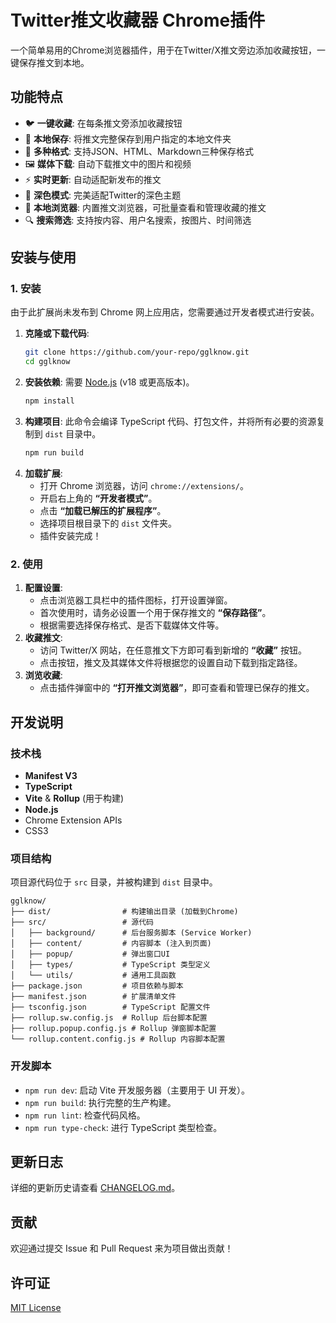 # Twitter推文收藏器 Chrome插件

一个简单易用的Chrome浏览器插件，用于在Twitter/X推文旁边添加收藏按钮，一键保存推文到本地。

## 功能特点

- 🐦 **一键收藏**: 在每条推文旁添加收藏按钮
- 📁 **本地保存**: 将推文完整保存到用户指定的本地文件夹
- 🎨 **多种格式**: 支持JSON、HTML、Markdown三种保存格式
- 🖼️ **媒体下载**: 自动下载推文中的图片和视频
- ⚡ **实时更新**: 自动适配新发布的推文
- 🌙 **深色模式**: 完美适配Twitter的深色主题
- 📖 **本地浏览器**: 内置推文浏览器，可批量查看和管理收藏的推文
- 🔍 **搜索筛选**: 支持按内容、用户名搜索，按图片、时间筛选

## 安装与使用

### 1. 安装

由于此扩展尚未发布到 Chrome 网上应用店，您需要通过开发者模式进行安装。

1.  **克隆或下载代码**:
    ```bash
    git clone https://github.com/your-repo/gglknow.git
    cd gglknow
    ```
2.  **安装依赖**:
    需要 [Node.js](https://nodejs.org/) (v18 或更高版本)。
    ```bash
    npm install
    ```
3.  **构建项目**:
    此命令会编译 TypeScript 代码、打包文件，并将所有必要的资源复制到 `dist` 目录中。
    ```bash
    npm run build
    ```
4.  **加载扩展**:
    - 打开 Chrome 浏览器，访问 `chrome://extensions/`。
    - 开启右上角的 **“开发者模式”**。
    - 点击 **“加载已解压的扩展程序”**。
    - 选择项目根目录下的 `dist` 文件夹。
    - 插件安装完成！

### 2. 使用

1.  **配置设置**:
    - 点击浏览器工具栏中的插件图标，打开设置弹窗。
    - 首次使用时，请务必设置一个用于保存推文的 **“保存路径”**。
    - 根据需要选择保存格式、是否下载媒体文件等。
2.  **收藏推文**:
    - 访问 Twitter/X 网站，在任意推文下方即可看到新增的 **“收藏”** 按钮。
    - 点击按钮，推文及其媒体文件将根据您的设置自动下载到指定路径。
3.  **浏览收藏**:
    - 点击插件弹窗中的 **“打开推文浏览器”**，即可查看和管理已保存的推文。

## 开发说明

### 技术栈

- **Manifest V3**
- **TypeScript**
- **Vite** & **Rollup** (用于构建)
- **Node.js**
- Chrome Extension APIs
- CSS3

### 项目结构

项目源代码位于 `src` 目录，并被构建到 `dist` 目录中。

```
gglknow/
├── dist/                # 构建输出目录 (加载到Chrome)
├── src/                 # 源代码
│   ├── background/      # 后台服务脚本 (Service Worker)
│   ├── content/         # 内容脚本 (注入到页面)
│   ├── popup/           # 弹出窗口UI
│   ├── types/           # TypeScript 类型定义
│   └── utils/           # 通用工具函数
├── package.json         # 项目依赖与脚本
├── manifest.json        # 扩展清单文件
├── tsconfig.json        # TypeScript 配置文件
├── rollup.sw.config.js  # Rollup 后台脚本配置
├── rollup.popup.config.js # Rollup 弹窗脚本配置
└── rollup.content.config.js # Rollup 内容脚本配置
```

### 开发脚本

- `npm run dev`: 启动 Vite 开发服务器（主要用于 UI 开发）。
- `npm run build`: 执行完整的生产构建。
- `npm run lint`: 检查代码风格。
- `npm run type-check`: 进行 TypeScript 类型检查。

## 更新日志

详细的更新历史请查看 [CHANGELOG.md](CHANGELOG.md)。

## 贡献

欢迎通过提交 Issue 和 Pull Request 来为项目做出贡献！

## 许可证

[MIT License](LICENSE)